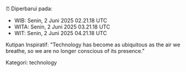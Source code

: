 ⏰ Diperbarui pada:
- WIB: Senin, 2 Juni 2025 02.21.18 UTC
- WITA: Senin, 2 Juni 2025 03.21.18 UTC
- WIT: Senin, 2 Juni 2025 04.21.18 UTC

Kutipan Inspiratif:
"Technology has become as ubiquitous as the air we breathe, so we are no longer conscious of its presence."


Kategori: technology

